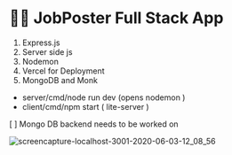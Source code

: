 # 🧑‍🎓 JobPoster Full Stack App

1. Express.js
2. Server side js
3. Nodemon
4. Vercel for Deployment
5. MongoDB and Monk
* server/cmd/node run dev (opens nodemon ) 
* client/cmd/npm start ( lite-server )

[    ] Mongo DB backend needs to be worked on 


![screencapture-localhost-3001-2020-06-03-12_08_56](https://user-images.githubusercontent.com/43417744/83596150-7e3fa880-a596-11ea-8781-07b8eb909ad2.png)

